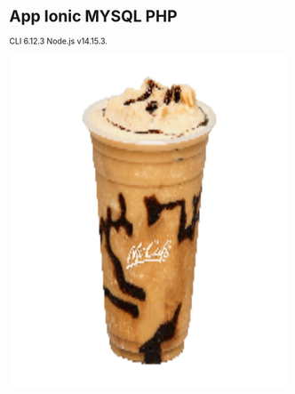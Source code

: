 #  App Ionic MYSQL PHP 

CLI 6.12.3
Node.js v14.15.3.

<p style="text-align:center">


<img src="https://github.com/Alexdevbh1984/ionic/blob/main/www/img/McCafe_Hazelnut_Cold.jpg" alt="" width="500" height="600">


</p>  
